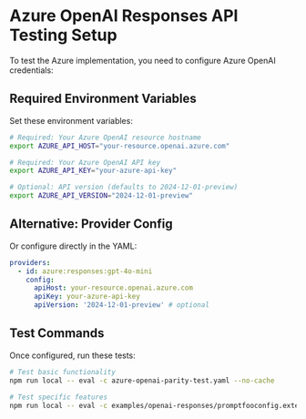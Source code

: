 # Azure OpenAI Responses API Testing Setup

To test the Azure implementation, you need to configure Azure OpenAI credentials:

## Required Environment Variables

Set these environment variables:

```bash
# Required: Your Azure OpenAI resource hostname
export AZURE_API_HOST="your-resource.openai.azure.com"

# Required: Your Azure OpenAI API key
export AZURE_API_KEY="your-azure-api-key"

# Optional: API version (defaults to 2024-12-01-preview)
export AZURE_API_VERSION="2024-12-01-preview"
```

## Alternative: Provider Config

Or configure directly in the YAML:

```yaml
providers:
  - id: azure:responses:gpt-4o-mini
    config:
      apiHost: your-resource.openai.azure.com
      apiKey: your-azure-api-key
      apiVersion: '2024-12-01-preview' # optional
```

## Test Commands

Once configured, run these tests:

```bash
# Test basic functionality
npm run local -- eval -c azure-openai-parity-test.yaml --no-cache

# Test specific features
npm run local -- eval -c examples/openai-responses/promptfooconfig.external-format.yaml --provider azure:responses:gpt-4o-mini --no-cache
```
